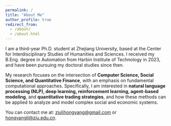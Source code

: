 ```yaml
---
permalink: /
title: "About Me"
author_profile: true
redirect_from: 
  - /about/
  - /about.html
---
```


I am a third-year Ph.D. student at Zhejiang University, based at the Center for Interdisciplinary Studies of Humanities and Sciences. I received my B.Eng. degree in Automation from Harbin Institute of Technology in 2023, and have been pursuing my doctoral studies since then.

My research focuses on the intersection of **Computer Science, Social Science, and Quantitative Finance**, with an emphasis on fundamental computational approaches. Specifically, I am interested in **natural language processing (NLP), deep learning, reinforcement learning, agent-based modeling**, and **quantitative trading strategies**, and how these methods can be applied to analyze and model complex social and economic systems.

You can contact me at: [zjulihongyang@gmail.com](zjulihongyang@gmail.com) or [hongyangli@zju.edu.cn](hongyangli@zju.edu.cn).
